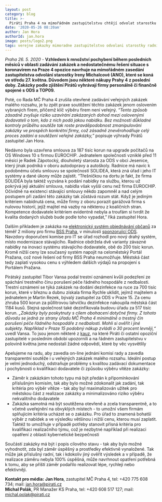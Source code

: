 ```yaml
---
layout: post
category: blog
title: >-  
  Piráti Praha 4 na mimořádném zastupitelstvu chtějí odvolat starostku kvůli nákupu předražené dezinfekce a pochybným zakázkám na IT systémy.
date: '2020-05-26 08:20am'
author: Jan Hora
authorId: jan.hora
image: posts/logo2.png
tags: verejne zakazky mimoradne zastupitelstvo odvolani starostky radnice
---
```


*Praha 26. 5. 2020* - **Vzhledem k množství pochybení během posledních měsíců v oblasti zadávání zakázek a nedostatečnému řešení situace s koronavirem na Praze 4 opozice navrhuje na mimořádném zasedání zastupitelstva odvolání starostky Ireny Michalcové (ANO), které se koná ve středu 27. května. Důvodem jsou některé nákupy Prahy 4 z poslední doby. Zakázky podle zjištění Pirátů vyhrávají firmy personálně či finančně spojené s ODS a TOP09.**

Poté, co Rada MČ Praha 4  zrušila otevřené zadávání veřejných zakázek malého rozsahu, je tu zpět praxe soutěžení těchto  zakázek jenom oslovením vybraných firem, přičemž klíč výběru firem není veřejný. *“Tento způsob zásadně zvyšuje riziko uzavírání zakázaných dohod mezi oslovenými dodavateli o tom, kdo z nich podá jakou nabídku. Bez možnosti důkladné kontroly průběhu soutěže tak roste pravděpodobnost zmanipulování zakázky ve prospěch konkrétní firmy, což zásadně znevěrohodňuje celý proces zadání a soutěžení veřejné zakázky,”* popisuje výhrady Pirátů zastupitel Jan Hora.

Nedávno byla uzavřena smlouva za 187 tisíc korun na upgrade počítačů na OS Windows 10 s firmou EUROCHIP. Jednatelem společnosti vzniklé před 11 měsíci je Radek Zápotocký, dlouholetý starosta za ODS v obci Jesenice, který jinak podniká v oboru autodopravy a autoškoly. Radnice má navíc k podobnému účelu smlouvu se společností SOLIDEA, která zná úřad i jeho IT systémy a dané úkony může zajistit. “Třešničkou na dortu je fakt, že firma SOLIDEA byla taktéž vyzvána k podání nabídky na službu, kterou už pokrývá její aktuální smlouva, nabídla však vyšší cenu než firma EUROCHIP. Očividně na existenci stávající smlouvy někdo zapomněl a nad celým postupem při zadání této zakázky tak zůstává rozum stát. Když je jediným kritériem nabídnutá cena, může firmy z oboru porazit garážová firma s nulovou historií, jejíž majitel má vazby na některou z koaličních stran. Kompetence dodavatele kritériem evidentně nebyla a troufám si tvrdit že kvalita dodaných služeb bude podle toho vypadat,” říká zastupitel Hora.

Dalším příkladem je zakázka na [elektronický systém objednávání občanů](https://www.praha4.cz/k-uzavreni-smlouvy-na-Inteligentni-system-objednavani-obcanu-do-spravnich-agend-ISOSA-dodavka-provoz-a-podpora-mezi-BSS-Praha-s-r-o-V-Holesovickach-1451-20-180-00-Praha-8-IC-28207611-a-mestskou-casti.html)  za  téměř 2 miliony pro firmu [BSS Praha](https://www.hlidacstatu.cz/hledat?q=ico:28207611), v minulosti [sponzorující ODS](https://www.hlidacstatu.cz/subjekt/28207611). Navzdory doporučení komise pro IT se úřad rozhodl pro nový drahý systém, místo modernizace stávajícího. Radnice obdržela dvě varianty závazné nabídky na inovaci systému stávajícího dodavatele, obě do 200 tisíc korun. Kromě nižší ceny lze současný systém napojit na celoměstský Portál Pražana, což nové řešení od firmy BSS Praha neumožňuje. Městská část tedy zaplatí vysokou cenu  s výhledem dalších výdajů na propojení s Portálem Pražana.

Pirátský zastupitel Tibor Vansa podal trestní oznámení kvůli podezření ze spáchání trestného činu porušení péče řádného hospodáře z nedbalosti. Trestní oznámení se týká zakázek na dodání dezinfekce na ruce za 700 tisíc korun, které v březnu a dubnu získala firma Rychle uklidit, jejímž majitelem a jednatelem je Martin Rezek, bývalý zastupitel za ODS v Praze 15. Za cenu zhruba 500 korun za půllitrovou lahvičku dezinfekce nakoupila městská část 1184 kusů. Stejná společnost také dezinfikovala budovu úřadu za 517 tisíc korun. *„Zakázky byly poskytnuty s cílem obohacení dotyčné firmy. Z tohoto důvodu se jedná ze strany úřadu MČ Praha 4 minimálně o trestný čin porušení péče řádného hospodáře z nedbalosti. Mohli si ověřit i jiné subjekty. Například v Praze 15 podobný nákup zvládli o 30 procent levněji,“* uvedl  Vansa. To jsou jenom některé z [kauz](https://denikn.cz/259822/smlouvu-za-1999999-milionu-dostala-advokatni-kancelar-blizka-top-09-vazby-nehraly-roli-rika-mistostarosta/), na které Piráti či ostatní opoziční zastupitelé v posledním období upozornili a na řádném zastupitelstvu v polovině května jsme nedostali žádné odpovědi, které by věc vysvětlily

Apelujeme na radu, aby zavedla on-line jednání komisí rady a zavedla transparentní soutěže i u veřejných zakázek malého rozsahu.  Ideální postup je velmi jednoduchý, odstraňuje problémy s kvalitou zadávací dokumentace i pochybnosti o kvalifikaci dodavatele či způsobu výběru vítěze zakázky:

* Záměr k zakázkám tohoto typu má být předán k připomínkování příslušným komisím, tak aby bylo možné zdokonalit jak zadání, tak kritéria pro výběr vítěze - tak aby byl maximalizován užitek pro městskou část z realizace zakázky a minimalizováno riziko výběru nekvalitního dodavatele
* Zakázka samotná má být soutěžena otevřeně a zcela transparentně, a to včetně uveřejnění na obvyklých místech - to umožní všem firmám splňujícím kritéria ucházet se o zakázku. Pro úřad to znamená bohatší výběr z nabídek a ve výsledku většinou i nižší cenu, kterou musí zaplatit. Taktéž to umožňuje v případě potřeby stanovit přísná kritéria pro kvalifikaci realizačního týmu, což je nezbytné například při realizaci opatření z oblasti kybernetické bezpečnosti

Součástí zakázky má být i popis cílového stavu - tak aby bylo možné vyhodnotit, zda byl záměr úspěšný a prostředky efektivně vynaložené. Tak může jak příslušný  radní, tak i kdokoliv jiný  ověřit výsledek a v případě, že realizace záměru nebyla 100% úspěšná, může navrhnout opatření potřebná k tomu, aby se příští záměr podařilo realizovat lépe, rychleji nebo efektivněji. 

**Kontakt pro média:**
**Jan Hora**, zastupitel MČ Praha 4, tel: +420 775 608 734; mail: jan.hora@pirati.cz<br>**Michal Polák**, PR Manažer KS Praha, tel: +420 608 517 127; mail: michal.polak@pirati.cz

